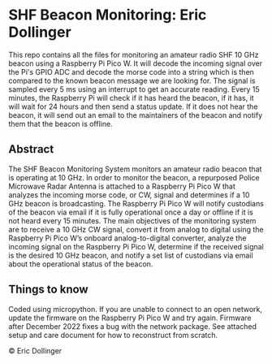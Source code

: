 # SHF Beacon Monitoring: Eric Dollinger

This repo contains all the files for monitoring an amateur radio SHF 10 GHz beacon using a Raspberry Pi Pico W. It will decode the incoming signal over the Pi's GPIO ADC and decode the morse code into a string which is then compared to the known beacon message we are looking for. The signal is sampled every 5 ms using an interrupt to get an accurate reading. Every 15 minutes, the Raspberry Pi will check if it has heard the beacon, if it has, it will wait for 24 hours and then send a status update. If it does not hear the beacon, it will send out an email to the maintainers of the beacon and notify them that the beacon is offline.

## Abstract

The SHF Beacon Monitoring System monitors an amateur radio beacon that is operating at 10 GHz. In order to monitor the beacon, a repurposed Police Microwave Radar Antenna is attached to a Raspberry Pi Pico W that analyzes the incoming morse code, or CW, signal and determines if a 10 GHz beacon is broadcasting. The Raspberry Pi Pico W will notify custodians of the beacon via email if it is fully operational once a day or offline if it is not heard every 15 minutes. The main objectives of the monitoring system are to receive a 10 GHz CW signal, convert it from analog to digital using the Raspberry Pi Pico W’s onboard analog-to-digital converter, analyze the incoming signal on the Raspberry Pi Pico W, determine if the received signal is the desired 10 GHz beacon, and notify a set list of custodians via email about the operational status of the beacon.

## Things to know

Coded using micropython.
If you are unable to connect to an open network, update the firmware on the Raspberry Pi Pico W and try again. Firmware after December 2022 fixes a bug with the network package. See attached setup and care document for how to reconstruct from scratch.

&copy; Eric Dollinger
